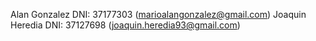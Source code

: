 Alan Gonzalez DNI: 37177303 (marioalangonzalez@gmail.com)
Joaquin Heredia DNI: 37127698 (joaquin.heredia93@gmail.com)
